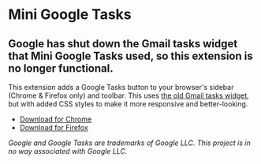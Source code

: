 # Mini Google Tasks

## Google has shut down the Gmail tasks widget that Mini Google Tasks used, so this extension is no longer functional.

This extension adds a Google Tasks button to your browser's sidebar (Chrome & Firefox only) and toolbar. This uses [the old Gmail tasks widget](https://mail.google.com/tasks/ig), but with added CSS styles to make it more responsive and better-looking.

* [Download for Chrome](https://chrome.google.com/webstore/detail/keanldcafhaddidpejgdhpfdbbohpgna)
* [Download for Firefox](https://addons.mozilla.org/en-US/firefox/addon/mini-google-tasks/)

_Google and Google Tasks are trademarks of Google LLC. This project is in no way associated with Google LLC._
